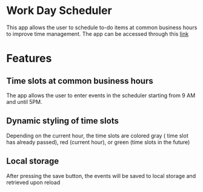 # Work Day Scheduler

This app allows the user to schedule to-do items at common business hours to improve time management. The app can be accessed through this [link](https://smg061.github.io/workdayscheduler)

# Features

## Time slots at common business hours 

The app allows the user to enter events in the scheduler starting from 9 AM and until 5PM.


## Dynamic styling of time slots

Depending on the current hour, the time slots are colored gray ( time slot has already passed), red (current hour), or green (time slots in the future)

## Local storage 

After pressing the save button, the events will be saved to local storage and retrieved upon reload



